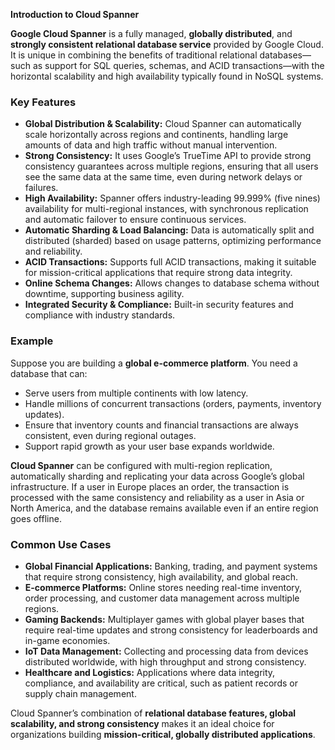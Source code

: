 **Introduction to Cloud Spanner**

**Google Cloud Spanner** is a fully managed, **globally distributed**, and **strongly consistent relational database service** provided by Google Cloud. It is unique in combining the benefits of traditional relational databases—such as support for SQL queries, schemas, and ACID transactions—with the horizontal scalability and high availability typically found in NoSQL systems.

### Key Features

- **Global Distribution \& Scalability:**
Cloud Spanner can automatically scale horizontally across regions and continents, handling large amounts of data and high traffic without manual intervention.
- **Strong Consistency:**
It uses Google’s TrueTime API to provide strong consistency guarantees across multiple regions, ensuring that all users see the same data at the same time, even during network delays or failures.
- **High Availability:**
Spanner offers industry-leading 99.999% (five nines) availability for multi-regional instances, with synchronous replication and automatic failover to ensure continuous services.
- **Automatic Sharding \& Load Balancing:**
Data is automatically split and distributed (sharded) based on usage patterns, optimizing performance and reliability.
- **ACID Transactions:**
Supports full ACID transactions, making it suitable for mission-critical applications that require strong data integrity.
- **Online Schema Changes:**
Allows changes to database schema without downtime, supporting business agility.
- **Integrated Security \& Compliance:**
Built-in security features and compliance with industry standards.


### Example

Suppose you are building a **global e-commerce platform**. You need a database that can:

- Serve users from multiple continents with low latency.
- Handle millions of concurrent transactions (orders, payments, inventory updates).
- Ensure that inventory counts and financial transactions are always consistent, even during regional outages.
- Support rapid growth as your user base expands worldwide.

**Cloud Spanner** can be configured with multi-region replication, automatically sharding and replicating your data across Google’s global infrastructure. If a user in Europe places an order, the transaction is processed with the same consistency and reliability as a user in Asia or North America, and the database remains available even if an entire region goes offline.

### Common Use Cases

- **Global Financial Applications:**
Banking, trading, and payment systems that require strong consistency, high availability, and global reach.
- **E-commerce Platforms:**
Online stores needing real-time inventory, order processing, and customer data management across multiple regions.
- **Gaming Backends:**
Multiplayer games with global player bases that require real-time updates and strong consistency for leaderboards and in-game economies.
- **IoT Data Management:**
Collecting and processing data from devices distributed worldwide, with high throughput and strong consistency.
- **Healthcare and Logistics:**
Applications where data integrity, compliance, and availability are critical, such as patient records or supply chain management.

Cloud Spanner’s combination of **relational database features, global scalability, and strong consistency** makes it an ideal choice for organizations building **mission-critical, globally distributed applications**.


[^8]: https://en.wikipedia.org/wiki/Spanner_(database)

[^9]: https://www.cloudskillsboost.google/course_templates/616?qlcampaign=datasci87

[^10]: https://www.coursera.org/learn/understanding-cloud-spanner

